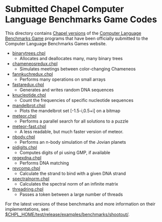 # Submitted Chapel Computer Language Benchmarks Game Codes

This directory contains
[Chapel versions](http://benchmarksgame.alioth.debian.org/u64q/chapel.html)
of the
[Computer Language Benchmarks Game](http://benchmarksgame.alioth.debian.org/) programs
that have been officially submitted to the Computer Language
Benchmarks Games website.

* [binarytrees.chpl](http://benchmarksgame.alioth.debian.org/u64q/program.php?test=binarytrees&lang=chapel&id=1)
    * Allocates and deallocates many, many binary trees
* [chameneosredux.chpl](http://benchmarksgame.alioth.debian.org/u64q/program.php?test=chameneosredux&lang=chapel&id=1)
    * Simulates meetings between color-changing Chameneos
* [fannkuchredux.chpl](http://benchmarksgame.alioth.debian.org/u64q/program.php?test=fannkuchredux&lang=chapel&id=1)
    * Performs many operations on small arrays
* [fastaredux.chpl](http://benchmarksgame.alioth.debian.org/u64q/program.php?test=fastaredux&lang=chapel&id=1)
    * Generates and writes random DNA sequences
* [knucleotide.chpl](http://benchmarksgame.alioth.debian.org/u64q/program.php?test=knucleotide&lang=chapel&id=1)
    * Count the frequencies of specific nucleotide sequences
* [mandelbrot.chpl](http://benchmarksgame.alioth.debian.org/u64q/program.php?test=mandelbrot&lang=chapel&id=1)
    * Plots the mandelbrot set [-1.5-i,0.5+i] on a bitmap
* [meteor.chpl](http://benchmarksgame.alioth.debian.org/u64q/program.php?test=meteor&lang=chapel&id=1)
    * Performs a parallel search for all solutions to a puzzle
* [meteor-fast.chpl](http://benchmarksgame.alioth.debian.org/u64q/program.php?test=meteor&lang=chapel&id=2)
    * A less readable, but much faster version of meteor.
* [nbody.chpl](http://benchmarksgame.alioth.debian.org/u64q/program.php?test=nbody&lang=chapel&id=1)
    * Performs an n-body simulation of the Jovian planets
* [pidigits.chpl](http://benchmarksgame.alioth.debian.org/u64q/program.php?test=pidigits&lang=chapel&id=1)
    * Computes digits of pi using GMP, if available
* [regexdna.chpl](http://benchmarksgame.alioth.debian.org/u64q/program.php?test=regexdna&lang=chapel&id=1)
    * Performs DNA matching
* [revcomp.chpl](http://benchmarksgame.alioth.debian.org/u64q/program.php?test=revcomp&lang=chapel&id=1)
    * Calculate the strand to bind with a given DNA strand
* [spectralnorm.chpl](http://benchmarksgame.alioth.debian.org/u64q/program.php?test=spectralnorm&lang=chapel&id=1)
    * Calculates the spectral norm of an infinite matrix
* [threadring.chpl](http://benchmarksgame.alioth.debian.org/u64q/program.php?test=threadring&lang=chapel&id=1)
    * Passes a token between a large number of threads

For the latest versions of these benchmarks
and more information on their implementations, see:
[$CHPL_HOME/test/release/examples/benchmarks/shootout/](https://github.com/chapel-lang/chapel/tree/master/test/release/examples/benchmarks/shootout).
